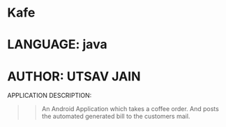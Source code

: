 # Kafe
# LANGUAGE: java
# AUTHOR: UTSAV JAIN

APPLICATION DESCRIPTION:

>> An Android Application which takes a coffee order.
>> And posts the automated generated bill to the customers mail.
